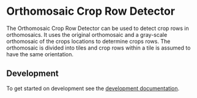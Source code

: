 # Orthomosaic Crop Row Detector

The Orthomosaic Crop Row Detector can be used to detect crop rows in orthomosaics. It uses the original orthomosaic and a gray-scale orthomosaic of the crops locations to determine crops rows. The orthomosaic is divided into tiles and crop rows within a tile is assumed to have the same orientation.


## Development

To get started on development see the [development documentation](documentation/contributing.md).
